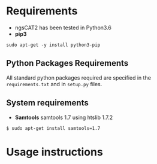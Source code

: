 # Requirements

* ngsCAT2 has been tested in Python3.6
* **pip3**
```
sudo apt-get -y install python3-pip

```

## Python Packages Requirements

All standard python packages required are specified in
the `requirements.txt` and in `setup.py` files.

## System requirements

- **Samtools**
samtools 1.7 using htslib 1.7.2

```
$ sudo apt-get install samtools=1.7
```

# Usage instructions
